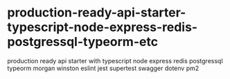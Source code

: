 # production-ready-api-starter-typescript-node-express-redis-postgressql-typeorm-etc
production ready api starter with typescript node express redis postgressql typeorm morgan winston eslint jest supertest swagger dotenv pm2
